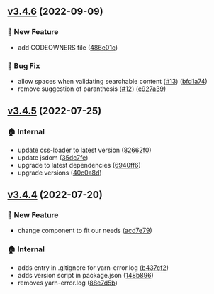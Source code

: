 ## [v3.4.6](https://github.com/nhabuiduc/react-filter-box/compare/v3.4.5...v3.4.6) (2022-09-09)

### :rocket: New Feature

* add CODEOWNERS file ([486e01c](https://github.com/nhabuiduc/react-filter-box/commit/486e01caf98319eb6e004ff6e3332b8f0c78f9a5))

### :bug: Bug Fix

* allow spaces when validating searchable content ([#13](https://github.com/nhabuiduc/react-filter-box/issues/13)) ([bfd1a74](https://github.com/nhabuiduc/react-filter-box/commit/bfd1a743dacb51653f6a7f9453920e2ae42ab51c))
* remove suggestion of paranthesis ([#12](https://github.com/nhabuiduc/react-filter-box/issues/12)) ([e927a39](https://github.com/nhabuiduc/react-filter-box/commit/e927a39e46f95959688fb6846779f66fb671c491))
## [v3.4.5](https://github.com/nhabuiduc/react-filter-box/compare/v3.4.4...v3.4.5) (2022-07-25)

### :house: Internal

* update css-loader to latest version ([82662f0](https://github.com/nhabuiduc/react-filter-box/commit/82662f073f961cd808b8821dd9dabd2876564bd5))
* update jsdom ([35dc7fe](https://github.com/nhabuiduc/react-filter-box/commit/35dc7fec2898fa556bd49a9ca3927aa774b48324))
* upgrade to latest dependencies ([6940ff6](https://github.com/nhabuiduc/react-filter-box/commit/6940ff615a046ff38a7fdd6ad28b470cb7613673))
* upgrade versions ([40c0a8d](https://github.com/nhabuiduc/react-filter-box/commit/40c0a8df0c7db93c531ed937c1ff9f7eec6174cc))
## [v3.4.4](https://github.com/nhabuiduc/react-filter-box/compare/acd7e79e7fde96db719517526fbf99342954daf8...v3.4.4) (2022-07-20)

### :rocket: New Feature

* change component to fit our needs ([acd7e79](https://github.com/nhabuiduc/react-filter-box/commit/acd7e79e7fde96db719517526fbf99342954daf8))

### :house: Internal

* adds entry in .gitignore for yarn-error.log ([b437cf2](https://github.com/nhabuiduc/react-filter-box/commit/b437cf2820f98548c6f2e585061133d59e6a32f6))
* adds version script in package.json ([148b896](https://github.com/nhabuiduc/react-filter-box/commit/148b896e91a6cb50d88fe3138137a70f60e79528))
* removes yarn-error.log ([88e7d5b](https://github.com/nhabuiduc/react-filter-box/commit/88e7d5bd2b30327e189b2d813bac3b02adcdef64))
